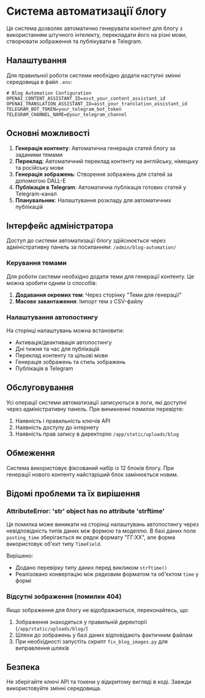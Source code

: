 # Система автоматизації блогу

Ця система дозволяє автоматично генерувати контент для блогу з використанням штучного інтелекту, перекладати його на різні мови, створювати зображення та публікувати в Telegram.

## Налаштування

Для правильної роботи системи необхідно додати наступні змінні середовища в файл `.env`:

```
# Blog Automation Configuration
OPENAI_CONTENT_ASSISTANT_ID=asst_your_content_assistant_id
OPENAI_TRANSLATION_ASSISTANT_ID=asst_your_translation_assistant_id
TELEGRAM_BOT_TOKEN=your_telegram_bot_token
TELEGRAM_CHANNEL_NAME=@your_telegram_channel
```

## Основні можливості

1. **Генерація контенту**: Автоматична генерація статей блогу за заданими темами
2. **Переклад**: Автоматичний переклад контенту на англійську, німецьку та російську мови
3. **Генерація зображень**: Створення зображень для статей за допомогою DALL-E
4. **Публікація в Telegram**: Автоматична публікація готових статей у Telegram-канал
5. **Планувальник**: Налаштування розкладу для автоматичних публікацій

## Інтерфейс адміністратора

Доступ до системи автоматизації блогу здійснюється через адміністративну панель за посиланням: `/admin/blog-automation/`

### Керування темами

Для роботи системи необхідно додати теми для генерації контенту. Це можна зробити одним із способів:

1. **Додавання окремих тем**: Через сторінку "Теми для генерації"
2. **Масове завантаження**: Імпорт тем з CSV-файлу

### Налаштування автопостингу

На сторінці налаштувань можна встановити:

- Активація/деактивація автопостингу
- Дні тижня та час для публікацій
- Переклад контенту та цільові мови
- Генерація зображень та стиль зображень
- Публікація в Telegram

## Обслуговування

Усі операції системи автоматизації записуються в логи, які доступні через адміністративну панель. 
При виникненні помилок перевірте:

1. Наявність і правильність ключів API
2. Наявність доступу до інтернету
3. Наявність прав запису в директорію `/app/static/uploads/blog`

## Обмеження

Система використовує фіксований набір із 12 блоків блогу. При генерації нового контенту найстаріший блок замінюється новим.

## Відомі проблеми та їх вирішення

### AttributeError: 'str' object has no attribute 'strftime'

Ця помилка може виникати на сторінці налаштувань автопостингу через невідповідність типів даних між формою та моделлю. В базі даних поле `posting_time` зберігається як рядок формату "ГГ:ХХ", але форма використовує об'єкт типу `TimeField`.

Вирішено:
- Додано перевірку типу даних перед викликом `strftime()`
- Реалізовано конвертацію між рядковим форматом та об'єктом `time` у формі

### Відсутні зображення (помилки 404)

Якщо зображення для блогу не відображаються, переконайтесь, що:
1. Зображення знаходяться у правильній директорії (`/app/static/uploads/blog/`)
2. Шляхи до зображень у базі даних відповідають фактичним файлам
3. При необхідності запустіть скрипт `fix_blog_images.py` для виправлення шляхів

## Безпека

Не зберігайте ключі API та токени у відкритому вигляді в коді. Завжди використовуйте змінні середовища.
